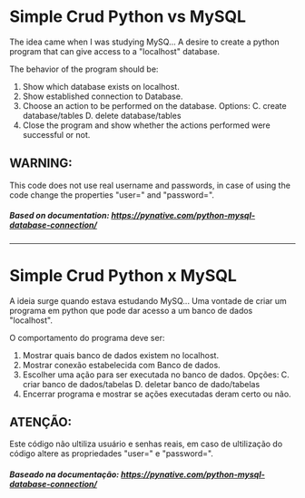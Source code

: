 # Simple Crud Python vs MySQL

The idea came when I was studying MySQ... A desire to create a python program that can give access to a "localhost" database.

The behavior of the program should be:

1. Show which database exists on localhost.
2. Show established connection to Database.
3. Choose an action to be performed on the database.
	Options:
	C. create database/tables
	D. delete database/tables
4. Close the program and show whether the actions performed were successful or not.

## WARNING:
This code does not use real username and passwords, in case of using the code change the properties
"user=" and "password=".


##### Based on documentation: https://pynative.com/python-mysql-database-connection/
--------------------------------------------------------------------------------------------------------

# Simple Crud Python x MySQL

A ideia surge quando estava estudando MySQ... Uma vontade de criar um programa em python que pode dar acesso a um banco de dados "localhost".

O comportamento do programa deve ser:

1. Mostrar quais banco de dados existem no localhost.
2. Mostrar conexão estabelecida com Banco de dados. 
3. Escolher uma ação para ser executada no banco de dados.
	Opções:
	C. criar banco de dados/tabelas
	D. deletar banco de dado/tabelas	
4. Encerrar programa e mostrar se ações executadas deram certo ou não.


## ATENÇÃO:
Este código não ultiliza usuário e senhas reais, em caso de ultilização do código altere as propriedades
"user=" e "password=".

##### Baseado na documentação: https://pynative.com/python-mysql-database-connection/